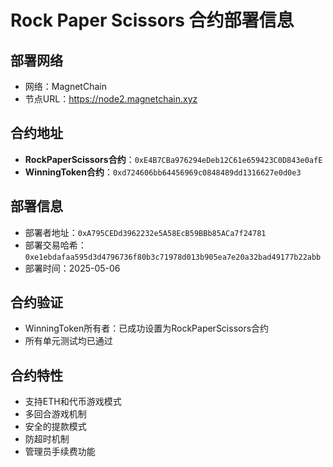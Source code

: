 # Rock Paper Scissors 合约部署信息

## 部署网络

- 网络：MagnetChain
- 节点URL：https://node2.magnetchain.xyz

## 合约地址

- **RockPaperScissors合约**：`0xE4B7CBa976294eDeb12C61e659423C0D843e0afE`
- **WinningToken合约**：`0xd724606bb64456969c0848489dd1316627e0d0e3`

## 部署信息

- 部署者地址：`0xA795CEDd3962232e5A58EcB59BBb85ACa7f24781`
- 部署交易哈希：`0xe1ebdafaa595d3d4796736f80b3c71978d013b905ea7e20a32bad49177b22abb`
- 部署时间：2025-05-06

## 合约验证

- WinningToken所有者：已成功设置为RockPaperScissors合约
- 所有单元测试均已通过

## 合约特性

- 支持ETH和代币游戏模式
- 多回合游戏机制
- 安全的提款模式
- 防超时机制
- 管理员手续费功能

